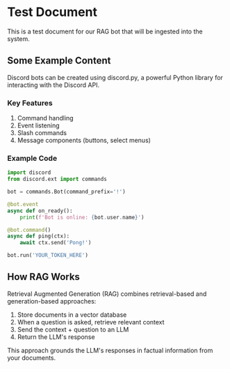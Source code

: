 # Test Document

This is a test document for our RAG bot that will be ingested into the system.

## Some Example Content

Discord bots can be created using discord.py, a powerful Python library for interacting with the Discord API.

### Key Features

1. Command handling
2. Event listening
3. Slash commands
4. Message components (buttons, select menus)

### Example Code

```python
import discord
from discord.ext import commands

bot = commands.Bot(command_prefix='!')

@bot.event
async def on_ready():
    print(f'Bot is online: {bot.user.name}')

@bot.command()
async def ping(ctx):
    await ctx.send('Pong!')

bot.run('YOUR_TOKEN_HERE')
```

## How RAG Works

Retrieval Augmented Generation (RAG) combines retrieval-based and generation-based approaches:

1. Store documents in a vector database
2. When a question is asked, retrieve relevant context
3. Send the context + question to an LLM
4. Return the LLM's response

This approach grounds the LLM's responses in factual information from your documents. 